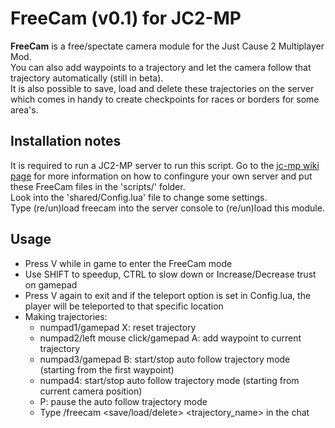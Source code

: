 # FreeCam (v0.1) for JC2-MP
**FreeCam** is a free/spectate camera module for the Just Cause 2 Multiplayer Mod.<br>
You can also add waypoints to a trajectory and let the camera follow that trajectory automatically (still in beta).<br>
It is also possible to save, load and delete these trajectories on the server which comes in handy to create checkpoints for races or borders for some area's.<br>


## Installation notes
It is required to run a JC2-MP server to run this script.
Go to the [jc-mp wiki page](http://wiki.jc-mp.com/Server) for more information on how to confingure your own server and put these FreeCam files in the 'scripts/' folder.<br>
Look into the 'shared/Config.lua' file to change some settings.<br>
Type (re/un)load freecam into the server console  to (re/un)load this module.<br>

## Usage
- Press V while in game to enter the FreeCam mode
- Use SHIFT to speedup, CTRL to slow down or Increase/Decrease trust on gamepad
- Press V again to exit and if the teleport option is set in Config.lua, the player will be teleported to that specific location
- Making trajectories:
    - numpad1/gamepad X: reset trajectory
    - numpad2/left mouse click/gamepad A: add waypoint to current trajectory
    - numpad3/gamepad B: start/stop auto follow trajectory mode (starting from the first waypoint)
    - numpad4: start/stop auto follow trajectory mode (starting from current camera position)
    - P: pause the auto follow trajectory mode
    - Type /freecam &lt;save/load/delete&gt; &lt;trajectory_name&gt; in the chat